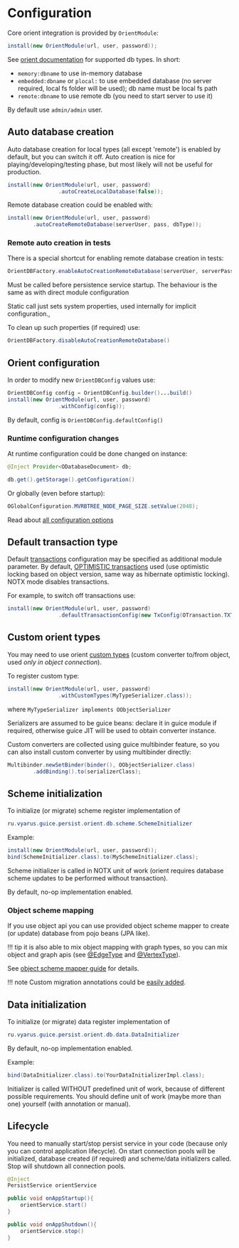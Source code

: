 # Configuration

Core orient integration is provided by `OrientModule`:

```java
install(new OrientModule(url, user, password));
```

See [orient documentation](https://orientdb.org/docs/3.1.x/datamodeling/Concepts.html#database-url) for supported db types.
In short:

* `memory:dbname` to use in-memory database
* `embedded:dbname` or `plocal:` to use embedded database (no server required, local fs folder will be used); db name must be local fs path
* `remote:dbname` to use remote db (you need to start server to use it)

By default use `admin/admin` user.

## Auto database creation

Auto database creation for local types (all except 'remote') is enabled by default, but you can switch it off. 
Auto creation is nice for playing/developing/testing phase, but most likely will not be useful for production.

```java
install(new OrientModule(url, user, password)
                .autoCreateLocalDatabase(false));
```

Remote database creation could be enabled with:

```java
install(new OrientModule(url, user, password)
        .autoCreateRemoteDatabase(serverUser, pass, dbType));
```

### Remote auto creation in tests

There is a special shortcut for enabling remote database creation in tests:

```java
OrientDBFactory.enableAutoCreationRemoteDatabase(serverUser, serverPassword, dbType)
```

Must be called before persistence service startup.
The behaviour is the same as with direct module configuration

Static call just sets system properties, used internally for implicit configuration.,

To clean up such properties (if required) use:

```java
OrientDBFactory.disableAutoCreationRemoteDatabase()
```

## Orient configuration

In order to modify new `OrientDBConfig` values use:

```java
OrientDBConfig config = OrientDBConfig.builder()...build()
install(new OrientModule(url, user, password)
                .withConfig(config));
```

By default, config is `OrientDBConfig.defaultConfig()`

### Runtime configuration changes

At runtime configuration could be done changed on instance:

```java
@Inject Provider<ODatabaseDocument> db;

db.get().getStorage().getConfiguration()
```

Or globally (even before startup):

```java
OGlobalConfiguration.MVRBTREE_NODE_PAGE_SIZE.setValue(2048);
```

Read about [all configuration options](https://orientdb.org/docs/3.1.x/admin/Configuration.html)


## Default transaction type

Default [transactions](https://orientdb.org/docs/3.1.x/internals/Transactions.html) configuration may be specified as additional module parameter.
By default, [OPTIMISTIC transactions](https://orientdb.org/docs/3.1.x/internals/Transactions.html#optimistic-transaction) used (use optimistic locking based on object version, same way as hibernate optimistic locking). 
NOTX mode disables transactions.

For example, to switch off transactions use:

```java
install(new OrientModule(url, user, password)
                .defaultTransactionConfig(new TxConfig(OTransaction.TXTYPE.NOTX));
```

## Custom orient types

You may need to use orient [custom types](https://orientdb.org/docs/3.1.x/java/Object-2-Record-Java-Binding.html)
(custom converter to/from object, used *only in object connection*).

To register custom type:

```java
install(new OrientModule(url, user, password)
                .withCustomTypes(MyTypeSerializer.class));
```

where `MyTypeSerializer implements OObjectSerializer`

Serializers are assumed to be guice beans: declare it in guice module if required, otherwise guice JIT will be used to 
obtain converter instance.

Custom converters are collected using guice multibinder feature, so you can also install custom converter by using
multibinder directly:

```java
Multibinder.newSetBinder(binder(), OObjectSerializer.class)
        .addBinding().to(serializerClass);
``` 

## Scheme initialization

To initialize (or migrate) scheme register implementation of

```java
ru.vyarus.guice.persist.orient.db.scheme.SchemeInitializer

```

Example:

```java
install(new OrientModule(url, user, password));
bind(SchemeInitializer.class).to(MySchemeInitializer.class);
```

Scheme initializer is called in NOTX unit of work (orient requires database scheme updates to be performed without transaction).

By default, no-op implementation enabled.

### Object scheme mapping

If you use object api you can use provided object scheme mapper to create (or update) database
from pojo beans (JPA like).

!!! tip
    it is also able to mix object mapping with graph types, so you can mix object and graph apis
    (see [@EdgeType](../mapping/class/edge.md) and [@VertexType](../mapping/class/vertex.md)). 

See [object scheme mapper guide](../mapping/objectscheme.md) for details. 

!!! note
    Custom migration annotations could be [easily added](../mapping/writing.md).

## Data initialization

To initialize (or migrate) data register implementation of

```java
ru.vyarus.guice.persist.orient.db.data.DataInitializer
```

By default, no-op implementation enabled.

Example:

```java
bind(DataInitializer.class).to(YourDataInitializerImpl.class);
```

Initializer is called WITHOUT predefined unit of work, because of different possible requirements.
You should define unit of work (maybe more than one) yourself (with annotation or manual).


## Lifecycle

You need to manually start/stop persist service in your code (because only you can control application lifecycle).
On start connection pools will be initialized, database created (if required) and scheme/data initializers called. Stop will shutdown
all connection pools.

```java
@Inject
PersistService orientService

public void onAppStartup(){
    orientService.start()
}

public void onAppShutdown(){
    orientService.stop()
}
```
